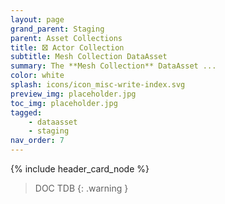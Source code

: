```yaml
---
layout: page
grand_parent: Staging
parent: Asset Collections
title: 🝱 Actor Collection
subtitle: Mesh Collection DataAsset
summary: The **Mesh Collection** DataAsset ...
color: white
splash: icons/icon_misc-write-index.svg
preview_img: placeholder.jpg
toc_img: placeholder.jpg
tagged: 
    - dataasset
    - staging
nav_order: 7
---
```


{% include header_card_node %}

> DOC TDB
{: .warning }